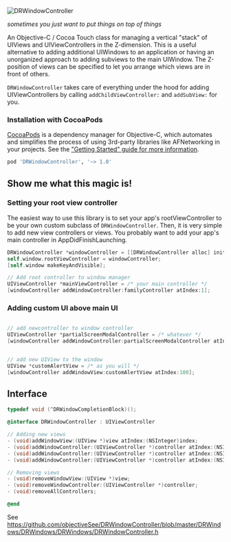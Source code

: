 <img src="https://raw.githubusercontent.com/objectiveSee/DRWindowController/master/GitHub%20Resources/splashimage.png" alt="DRWindowController" title="DRWindowController">

*sometimes you just want to put things on top of things*

An Objective-C / Cocoa Touch class for managing a vertical "stack" of UIViews and UIViewControllers in the Z-dimension. This is a useful alternative to adding additional UIWindows to an application or having an unorganized approach to adding subviews to the main UIWindow. The Z-position of views can be specified to let you arrange which views are in front of others.

`DRWindowController` takes care of everything under the hood for adding UIViewControllers by calling `addChildViewController:` and `addSubView:` for you. 

### Installation with CocoaPods

[CocoaPods](http://cocoapods.org) is a dependency manager for Objective-C, which automates and simplifies the process of using 3rd-party libraries like AFNetworking in your projects. See the ["Getting Started" guide for more information](https://github.com/AFNetworking/AFNetworking/wiki/Getting-Started-with-AFNetworking).

```ruby
pod 'DRWindowController', '~> 1.0'
```

## Show me what this magic is! ##

### Setting your root view controller

The easiest way to use this library is to set your app's rootViewController to be your own custom subclass of `DRWindowController`.  Then, it is very simple to add new view controllers or views.  You probably want to add your app's main controller in AppDidFinishLaunching.


```objective-C
DRWindowController *windowController = [[DRWindowController alloc] initWithNibName:nil bundle:nil];
self.window.rootViewController = windowController;
[self.window makeKeyAndVisible];

// Add root controller to window manager
UIViewController *mainViewController = /* your main controller */
[windowController addWindowController:familyController atIndex:1];
```

### Adding custom UI above main UI
```objective-C

// add newcontroller to window controller
UIViewController *partialScreenModalController = /* whatever */
[windowController addWindowController:partialScreenModalController atIndex:2 withCompletion:nil];


// add new UIView to the window
UIView *customAlertView = /* as you will */
[windowController addWindowView:customAlertView atIndex:100];

```

## Interface ##

```objective-C
typedef void (^DRWindowCompletionBlock)();

@interface DRWindowController : UIViewController

// Adding new views
- (void)addWindowView:(UIView *)view atIndex:(NSInteger)index;
- (void)addWindowController:(UIViewController *)controller atIndex:(NSInteger)index;
- (void)addWindowController:(UIViewController *)controller atIndex:(NSInteger)index withCompletion:(DRWindowCompletionBlock)handler options:(NSInteger)options; // todo:make a typedef
- (void)addWindowController:(UIViewController *)controller atIndex:(NSInteger)index withCompletion:(DRWindowCompletionBlock)handler;

// Removing views
- (void)removeWindowView:(UIView *)view;
- (void)removeWindowController:(UIViewController *)controller;
- (void)removeAllControllers;

@end
```

See https://github.com/objectiveSee/DRWindowController/blob/master/DRWindows/DRWindows/DRWindows/DRWindowController.h
